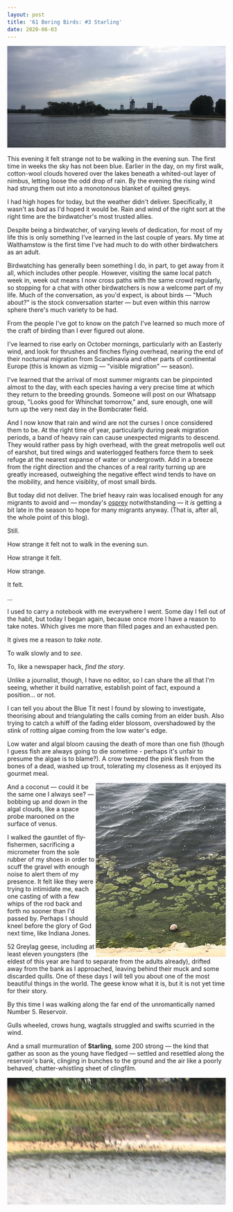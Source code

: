 ```yaml
---
layout: post
title: '61 Boring Birds: #3 Starling'
date: 2020-06-03
---
```

![image](/assets/img/no5.jpg)

This evening it felt strange not to be walking in the evening sun. The first time in weeks the sky has not been blue. Earlier in the day, on my first walk, cotton-wool clouds hovered over the lakes beneath a whited-out layer of nimbus, letting loose the odd drop of rain. By the evening the rising wind had strung them out into a monotonous blanket of quilted greys. 

I had high hopes for today, but the weather didn't deliver. Specifically, it wasn't as _bad_ as I'd hoped it would be. Rain and wind of the right sort at the right time are the birdwatcher's most trusted allies.

Despite being a birdwatcher, of varying levels of dedication, for most of my life this is only something I've learned in the last couple of years. My time at Walthamstow is the first time I've had much to do with other birdwatchers as an adult. 

Birdwatching has generally been something I do, in part, to get away from it all, which includes other people. However, visiting the same local patch week in, week out means I now cross paths with the same crowd regularly, so stopping for a chat with other birdwatchers is now a welcome part of my life. Much of the conversation, as you'd expect, is about birds &mdash; "Much about?" is the stock conversation starter &mdash; but even within this narrow sphere there's much variety to be had.

From the people I've got to know on the patch I've learned so much more of the craft of birding than I ever figured out alone. 

I've learned to rise early on October mornings, particularly with an Easterly wind, and look for thrushes and finches flying overhead, nearing the end of their nocturnal migration from Scandinavia and other parts of continental Europe (this is known as vizmig &mdash; "visible migration" &mdash; season).

I've learned that the arrival of most summer migrants can be pinpointed almost to the day, with each species having a very precise time at which they return to the breeding grounds. Someone will post on our Whatsapp group, "Looks good for Whinchat tomorrow," and, sure enough, one will turn up the very next day in the Bombcrater field.

And I now know that rain and wind are not the curses I once considered them to be. At the right time of year, particularly during peak migration periods, a band of heavy rain can cause unexpected migrants to descend. They would rather pass by high overhead, with the great metropolis well out of earshot, but tired wings and waterlogged feathers force them to seek refuge at the nearest expanse of water or undergrowth. Add in a breeze from the right direction and the chances of a real rarity turning up are greatly increased, outweighing the negative effect wind tends to have on the mobility, and hence visiblity, of most small birds.

But today did not deliver. The brief heavy rain was localised enough for any migrants to avoid and &mdash; monday's [osprey](/2020-06-01/osprey) notwithstanding &mdash; it _is_ getting a bit late in the season to hope for many migrants anyway. (That is, after all, the whole point of this blog).

Still.

How strange it felt not to walk in the evening sun.

How strange it felt.

How strange.

It felt.

...

I used to carry a notebook with me everywhere I went. Some day I fell out of the habit, but today I began again, because once more I have a reason to take notes. Which gives me more than filled pages and an exhausted pen.

It gives me a reason to _take note_.

To walk slowly and to _see_.

To, like a newspaper hack, _find the story_.

Unlike a journalist, though, I have no editor, so I can share the all that I'm seeing, whether it build narrative, establish point of fact, expound a position... or not.

I can tell you about the Blue Tit nest I found by slowing to investigate, theorising about and triangulating the calls coming from an elder bush. Also trying to catch a whiff of the fading elder blossom, overshadowed by the stink of rotting algae coming from the low water's edge.

Low water and algal bloom causing the death of more than one fish (though I guess fish are always going to die sometime - perhaps it's unfair to presume the algae is to blame?). A crow tweezed the pink flesh from the bones of a dead, washed up trout, tolerating my closeness as it enjoyed its gourmet meal.

<img src="/assets/img/coconut.jpg" style="float:right" alt="Coconut floating in algae at the water's edge" />

And a coconut &mdash; could it be the same one I always see? &mdash; bobbing up and down in the algal clouds, like a space probe marooned on the surface of venus.

I walked the gauntlet of fly-fishermen, sacrificing a micrometer from the sole rubber of my shoes in order to scuff the gravel with enough noise to alert them of my presence. It felt like they were trying to intimidate me, each one casting of with a few whips of the rod back and forth no sooner than I'd passed by. Perhaps I should kneel before the glory of God next time, like Indiana Jones.

52 Greylag geese, including at least eleven youngsters (the eldest of this year are hard to separate from the adults already), drifted away from the bank as I approached, leaving behind their muck and some discarded quills. One of these days I will tell you about one of the most beautiful things in the world. The geese know what it is, but it is not yet time for their story.

By this time I was walking along the far end of the unromantically named Number 5. Reservoir. 

Gulls wheeled, crows hung, wagtails struggled and swifts scurried in the wind.

And a small murmuration of **Starling**, some 200 strong &mdash; the kind that gather as soon as the young have fledged &mdash; settled and resettled along the reservoir's bank, clinging in bunches to the ground and the air like a poorly behaved, chatter-whistling sheet of clingfilm.

![image](/assets/img/starlings.jpg)

